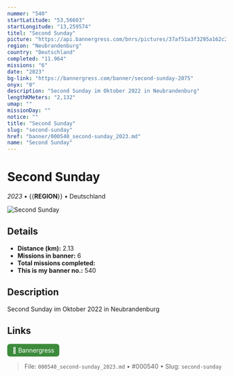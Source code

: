 ```yaml
---
nummer: "540"
startLatitude: "53,56603"
startLongitude: "13,259574"
titel: "Second Sunday"
picture: "https://api.bannergress.com/bnrs/pictures/37af51a3f3295a162c245f325a7e4d61"
region: "Neubrandenburg"
country: "Deutschland"
completed: "11.964"
missions: "6"
date: "2023"
bg-link: "https://bannergress.com/banner/second-sunday-2075"
onyx: "0"
description: "Second Sunday im Oktober 2022 in Neubrandenburg"
lengthKMeters: "2,132"
umap: ""
missionDay: ""
notice: ""
title: "Second Sunday"
slug: "second-sunday"
href: "banner/000540_second-sunday_2023.md"
name: "Second Sunday"
---
```

# Second Sunday

*2023* • {{__REGION__}} • Deutschland

![Second Sunday](https://api.bannergress.com/bnrs/pictures/37af51a3f3295a162c245f325a7e4d61)



## Details
- **Distance (km):** 2.13
- **Missions in banner:** 6
- **Total missions completed:** 
- **This is my banner no.:** 540



## Description
Second Sunday im Oktober 2022 in Neubrandenburg



## Links
<a href="https://bannergress.com/banner/second-sunday-2075" target="_blank" style="display:inline-block;margin-right:8px;padding:6px 12px;background:#3c8b3c;color:#fff;text-decoration:none;border-radius:6px;">🔗 Bannergress</a>



> File: `000540_second-sunday_2023.md` • #000540 • Slug: `second-sunday`
